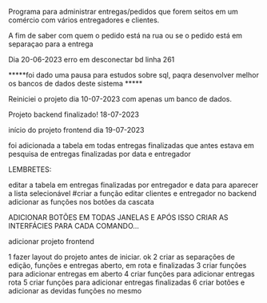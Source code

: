 Programa para administrar entregas/pedidos que forem seitos em um comércio com vários entregadores e clientes. 

A fim de saber com quem o pedido está na rua ou se o pedido está em separaçao para a entrega


Dia 20-06-2023 erro em desconectar bd linha 261

*****foi dado uma pausa para estudos sobre sql, paqra desenvolver melhor os bancos de dados deste sistema *****


Reiniciei o projeto dia 10-07-2023 com apenas um banco de dados. 

Projeto backend finalizado! 18-07-2023

início do projeto frontend dia 19-07-2023


foi adicionada a tabela em todas entregas finalizadas que antes estava em  pesquisa de entregas finalizadas por data e entregador

LEMBRETES:

editar a tabela em entregas finalizadas por entregador e data para aparecer a lista selecionável
#criar a função editar clientes e entregador no backend
adicionar as funções nos botões da cascata




ADICIONAR BOTÕES EM TODAS JANELAS E APÓS ISSO CRIAR AS INTERFÁCIES PARA CADA COMANDO...

adicionar projeto frontend

 1 fazer layout do projeto antes de iniciar. ok
 2 criar as separações de edição, funções e entregas aberto, em rota e finalizadas 
 3 criar funções para adicionar entregas em aberto 
 4 criar funções para adicionar entregas rota 
 5 criar funções para adicionar entregas finalizadas 
 6 criar botões e adicionar as devidas funções no mesmo

